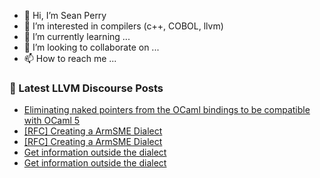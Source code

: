 - 👋 Hi, I’m Sean Perry
- 👀 I’m interested in compilers (c++, COBOL, llvm)
- 🌱 I’m currently learning ...
- 💞️ I’m looking to collaborate on ...
- 📫 How to reach me ...

<!---
s66perry/s66perry is a ✨ special ✨ repository because its `README.md` (this file) appears on your GitHub profile.
You can click the Preview link to take a look at your changes.
--->
### 📕 Latest LLVM Discourse Posts

<!-- DISCOURSE-LLVM:START -->
- [Eliminating naked pointers from the OCaml bindings to be compatible with OCaml 5](https://discourse.llvm.org/t/eliminating-naked-pointers-from-the-ocaml-bindings-to-be-compatible-with-ocaml-5/65794#post_15)
- [[RFC] Creating a ArmSME Dialect](https://discourse.llvm.org/t/rfc-creating-a-armsme-dialect/67208#post_14)
- [[RFC] Creating a ArmSME Dialect](https://discourse.llvm.org/t/rfc-creating-a-armsme-dialect/67208#post_13)
- [Get information outside the dialect](https://discourse.llvm.org/t/get-information-outside-the-dialect/67223#post_3)
- [Get information outside the dialect](https://discourse.llvm.org/t/get-information-outside-the-dialect/67223#post_2)
<!-- DISCOURSE-LLVM:END -->
